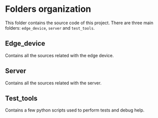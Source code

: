 # Folders organization

This folder contains the source code of this project. There are three main folders: `edge_device`, `server` and `test_tools`.

## Edge_device

Contains all the sources related with the edge device.

## Server

Contains all the sources related with the server.

## Test_tools

Contains a few python scripts used to perform tests and debug help.
